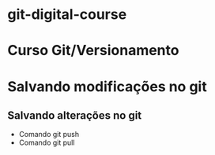 # git-digital-course
# Curso Git/Versionamento

# Salvando modificações no git  
## Salvando alterações  no git 
* Comando git push
* Comando git pull
  
